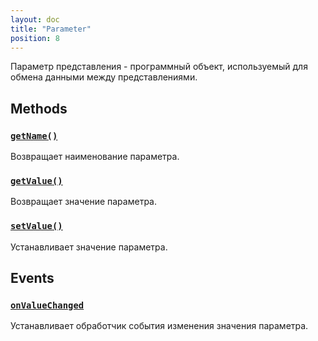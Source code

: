```yaml
---
layout: doc
title: "Parameter"
position: 8
---
```


Параметр представления - программный объект, используемый для обмена данными между представлениями.

## Methods

### [`getName()`](Parameter.getName/)

Возвращает наименование параметра.

### [`getValue()`](Parameter.getValue/)

Возвращает значение параметра.

### [`setValue()`](Parameter.setValue/)

Устанавливает значение параметра.

## Events

### [`onValueChanged`](Parameter.onValueChanged/)

Устанавливает обработчик события изменения значения параметра.
